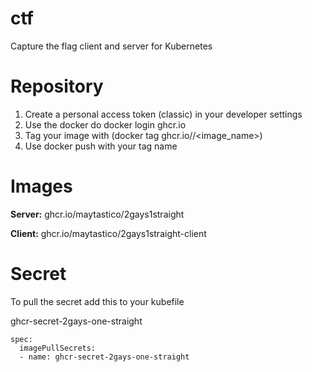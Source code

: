 # ctf
Capture the flag client and server for Kubernetes

# Repository
1. Create a personal access token (classic) in your developer settings
2. Use the docker do docker login ghcr.io
3. Tag your image with (docker tag ghcr.io/<user>/<image_name>)
4. Use docker push with your tag name

# Images
**Server:** ghcr.io/maytastico/2gays1straight

**Client:** ghcr.io/maytastico/2gays1straight-client

# Secret

To pull the secret add this to your kubefile

ghcr-secret-2gays-one-straight

```
spec:
  imagePullSecrets:
  - name: ghcr-secret-2gays-one-straight
```
